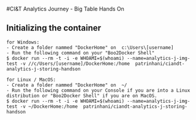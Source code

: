 #CI&T Analytics Journey - Big Table Hands On

## Initializing the container

    for Windows:
    - Create a folder nammed "DockerHome" on  c:\Users\[username]
    - Run the following command on your "Boo2Docker Shell"
    $ docker run --rm -t -i -e WHOAMI=$(whoami) --name=analytics-j-img-test -v //c/Users/[username]/DockerHome:/home  patrinhani/ciandt-analytics-j-storing-handson

    for Linux / MacOS:
    - Create a folder nammed "DockerHome" on  ~/
    - Run the following command on your Console if you are into a Linux distribution or "Boo2Docker Shell" if you are on MacOS.
    $ docker run --rm -t -i -e WHOAMI=$(whoami) --name=analytics-j-img-test -v ~/DockerHome:/home  patrinhani/ciandt-analytics-j-storing-handson
